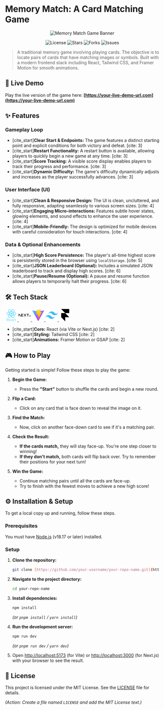 # Memory Match: A Card Matching Game

<p align="center">
  <img src="path/to/your/memory-match-banner.png" alt="Memory Match Game Banner" width="800">
</p>

<p align="center">
  <img src="https://img.shields.io/github/license/your-username/your-repo-name" alt="License">
  <img src="https://img.shields.io/github/stars/your-username/your-repo-name" alt="Stars">
  <img src="https://img.shields.io/github/forks/your-username/your-repo-name" alt="Forks">
  <img src="https://img.shields.io/github/issues/your-username/your-repo-name" alt="Issues">
</p>

> A traditional memory game involving playing cards. The objective is to locate pairs of cards that have matching images or symbols. Built with a modern frontend stack including React, Tailwind CSS, and Framer Motion for smooth animations.

## 🚀 Live Demo

Play the live version of the game here:
**[https://your-live-demo-url.com](https://your-live-demo-url.com)**

## ✨ Features

### Gameplay Loop
-   [cite_start]**Clear Start & Endpoints:** The game features a distinct starting point and explicit conditions for both victory and defeat. [cite: 3]
-   [cite_start]**Restart Functionality:** A restart button is available, allowing players to quickly begin a new game at any time. [cite: 3]
-   [cite_start]**Score Tracking:** A visible score display enables players to track their progress and performance. [cite: 3]
-   [cite_start]**Dynamic Difficulty:** The game's difficulty dynamically adjusts and increases as the player successfully advances. [cite: 3]

### User Interface (UI)
-   [cite_start]**Clean & Responsive Design:** The UI is clean, uncluttered, and fully responsive, adapting seamlessly to various screen sizes. [cite: 4]
-   [cite_start]**Engaging Micro-interactions:** Features subtle hover states, glowing elements, and sound effects to enhance the user experience. [cite: 4]
-   [cite_start]**Mobile-Friendly:** The design is optimized for mobile devices with careful consideration for touch interactions. [cite: 4]

### Data & Optional Enhancements
-   [cite_start]**High Score Persistence:** The player's all-time highest score is persistently stored in the browser using `localStorage`. [cite: 5]
-   [cite_start]**JSON Leaderboard (Optional):** Includes a simulated JSON leaderboard to track and display high scores. [cite: 6]
-   [cite_start]**Pause/Resume (Optional):** A pause and resume function allows players to temporarily halt their progress. [cite: 6]

## 🛠️ Tech Stack

<p align="left">
  <a href="https://reactjs.org/" target="_blank" rel="noreferrer"> <img src="https://raw.githubusercontent.com/devicons/devicon/master/icons/react/react-original-wordmark.svg" alt="react" width="40" height="40"/> </a>
  <a href="https://nextjs.org/" target="_blank" rel="noreferrer"> <img src="https://raw.githubusercontent.com/devicons/devicon/master/icons/nextjs/nextjs-original-wordmark.svg" alt="nextjs" width="40" height="40"/> </a>
  <a href="https://vitejs.dev/" target="_blank" rel="noreferrer"> <img src="https://raw.githubusercontent.com/devicons/devicon/master/icons/vitejs/vitejs-original.svg" alt="vite" width="40" height="40"/> </a>
  <a href="https://tailwindcss.com/" target="_blank" rel="noreferrer"> <img src="https://raw.githubusercontent.com/devicons/devicon/master/icons/tailwindcss/tailwindcss-plain.svg" alt="tailwindcss" width="40" height="40"/> </a>
  <a href="https://www.framer.com/motion/" target="_blank" rel="noreferrer"> <img src="https://raw.githubusercontent.com/devicons/devicon/master/icons/framermotion/framermotion-original.svg" alt="framermotion" width="40" height="40"/> </a>
</p>

-   [cite_start]**Core:** React (via Vite or Next.js) [cite: 2]
-   [cite_start]**Styling:** Tailwind CSS [cite: 2]
-   [cite_start]**Animations:** Framer Motion or GSAP [cite: 2]

  ## 🎮 How to Play

Getting started is simple! Follow these steps to play the game:

1.  **Begin the Game:**
    * Press the **"Start"** button to shuffle the cards and begin a new round.

2.  **Flip a Card:**
    * Click on any card that is face down to reveal the image on it.

3.  **Find the Match:**
    * Now, click on another face-down card to see if it's a matching pair.

4.  **Check the Result:**
    * **If the cards match,** they will stay face-up. You're one step closer to winning!
    * **If they don't match,** both cards will flip back over. Try to remember their positions for your next turn!

5.  **Win the Game:**
    * Continue matching pairs until all the cards are face-up.
    * Try to finish with the fewest moves to achieve a new high score!

## ⚙️ Installation & Setup

To get a local copy up and running, follow these steps.

### Prerequisites

You must have [Node.js](https://nodejs.org/en/) (v18.17 or later) installed.

### Setup

1.  **Clone the repository:**
    ```bash
    git clone [https://github.com/your-username/your-repo-name.git](https://github.com/your-username/your-repo-name.git)
    ```

2.  **Navigate to the project directory:**
    ```bash
    cd your-repo-name
    ```

3.  **Install dependencies:**
    ```bash
    npm install 
    ```
    *(or `pnpm install` / `yarn install`)*

4.  **Run the development server:**
    ```bash
    npm run dev
    ```
    *(or `pnpm run dev` / `yarn dev`)*

5.  Open [http://localhost:5173](http://localhost:5173) (for Vite) or [http://localhost:3000](http://localhost:3000) (for Next.js) with your browser to see the result.

## 📝 License

This project is licensed under the MIT License. See the [LICENSE](LICENSE) file for details.

*(Action: Create a file named `LICENSE` and add the MIT License text.)*

